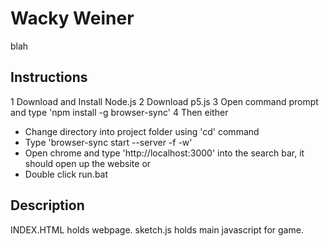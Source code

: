 # Wacky Weiner
blah
## Instructions
1 Download and Install Node.js
2 Download p5.js 
3 Open command prompt and type 'npm install -g browser-sync'
4 Then either
* Change directory into project folder using 'cd' command
* Type 'browser-sync start --server -f -w'
* Open chrome and type 'http://localhost:3000' into the search bar, it should open up the website
or
* Double click run.bat
## Description
INDEX.HTML holds webpage.
sketch.js holds main javascript for game.

